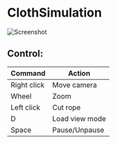 # ClothSimulation
![Screenshot](https://github.com/Azule-RS/ClothSimulation/blob/main/Physics.gif)

## Control:
| Command  | Action |
| ------------- | ------------- |
| Right click  | Move camera |
| Wheel  | Zoom |
| Left click  | Cut rope |
| D  | Load view mode |
| Space  | Pause/Unpause |
